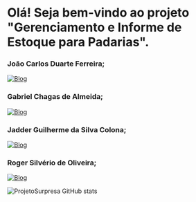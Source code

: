 
# Olá! Seja bem-vindo ao projeto "Gerenciamento e Informe de Estoque para Padarias".

### João Carlos Duarte Ferreira;
[![Blog](https://img.shields.io/badge/GitHub-100000?style=for-the-badge&logo=github&logoColor=white)](https://github.com/Orthorus)
### Gabriel Chagas de Almeida;
[![Blog](https://img.shields.io/badge/GitHub-100000?style=for-the-badge&logo=github&logoColor=white)](https://github.com/GabrielCAlmd)
### Jadder Guilherme da Silva Colona;
[![Blog](https://img.shields.io/badge/GitHub-100000?style=for-the-badge&logo=github&logoColor=white)](https://github.com/JadderC)
### Roger Silvério de Oliveira;
[![Blog](https://img.shields.io/badge/GitHub-100000?style=for-the-badge&logo=github&logoColor=white)](https://github.com/Roger-S-197)



![ProjetoSurpresa GitHub stats](https://github-readme-stats.vercel.app/api?username=ProjetoSurpresa&show_icons=true&theme=radical)




